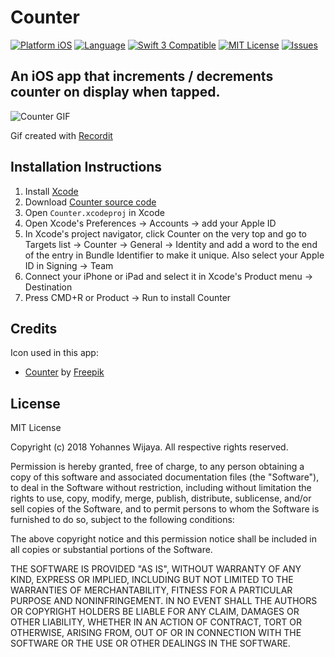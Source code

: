 # Counter

[![Platform iOS](https://img.shields.io/badge/platform-iOS-blue.svg?style=flat)](http://developer.apple.com/ios)
[![Language](http://img.shields.io/badge/language-swift-orange.svg?style=flat)](https://developer.apple.com/swift)
[![Swift 3 Compatible](https://img.shields.io/badge/swift3-compatible-4BC51D.svg?style=flat)](https://swift.org/blog/swift-3-0-released/)
[![MIT License](http://img.shields.io/badge/license-MIT-blue.svg?style=flat)](https://github.com/yoha/Counter/blob/master/LICENSE)
[![Issues](https://img.shields.io/github/issues/yoha/Counter.svg?style=flat)](https://github.com/yoha/Counter/issues)

## An iOS app that increments / decrements counter on display when tapped. 

![Counter GIF](http://g.recordit.co/76nG3512eZ.gif)

Gif created with [Recordit](http://recordit.co)

## Installation Instructions

1. Install [Xcode](https://developer.apple.com/xcode/)
2. Download [Counter source code](https://github.com/yoha/Counter/releases/latest)
3. Open `Counter.xcodeproj` in Xcode
4. Open Xcode's Preferences -> Accounts -> add your Apple ID
5. In Xcode's project navigator, click Counter on the very top and go to Targets list -> Counter -> General -> Identity and add a word to the end of the entry in Bundle Identifier to make it unique. Also select your Apple ID in Signing -> Team
6. Connect your iPhone or iPad and select it in Xcode's Product menu -> Destination
7. Press CMD+R or Product -> Run to install Counter

## Credits

Icon used in this app:
- [Counter](https://www.flaticon.com/free-icon/counter_209550) by [Freepik](https://freepik.com)

## License

MIT License

Copyright (c) 2018 Yohannes Wijaya. All respective rights reserved.  

Permission is hereby granted, free of charge, to any person obtaining a copy of this software and associated documentation files (the "Software"), to deal in the Software without restriction, including without limitation the rights to use, copy, modify, merge, publish, distribute, sublicense, and/or sell copies of the Software, and to permit persons to whom the Software is furnished to do so, subject to the following conditions:

The above copyright notice and this permission notice shall be included in all copies or substantial portions of the Software.

THE SOFTWARE IS PROVIDED "AS IS", WITHOUT WARRANTY OF ANY KIND, EXPRESS OR IMPLIED, INCLUDING BUT NOT LIMITED TO THE WARRANTIES OF MERCHANTABILITY, FITNESS FOR A PARTICULAR PURPOSE AND NONINFRINGEMENT. IN NO EVENT SHALL THE AUTHORS OR COPYRIGHT HOLDERS BE LIABLE FOR ANY CLAIM, DAMAGES OR OTHER LIABILITY, WHETHER IN AN ACTION OF CONTRACT, TORT OR OTHERWISE, ARISING FROM, OUT OF OR IN CONNECTION WITH THE SOFTWARE OR THE USE OR OTHER DEALINGS IN THE SOFTWARE.
